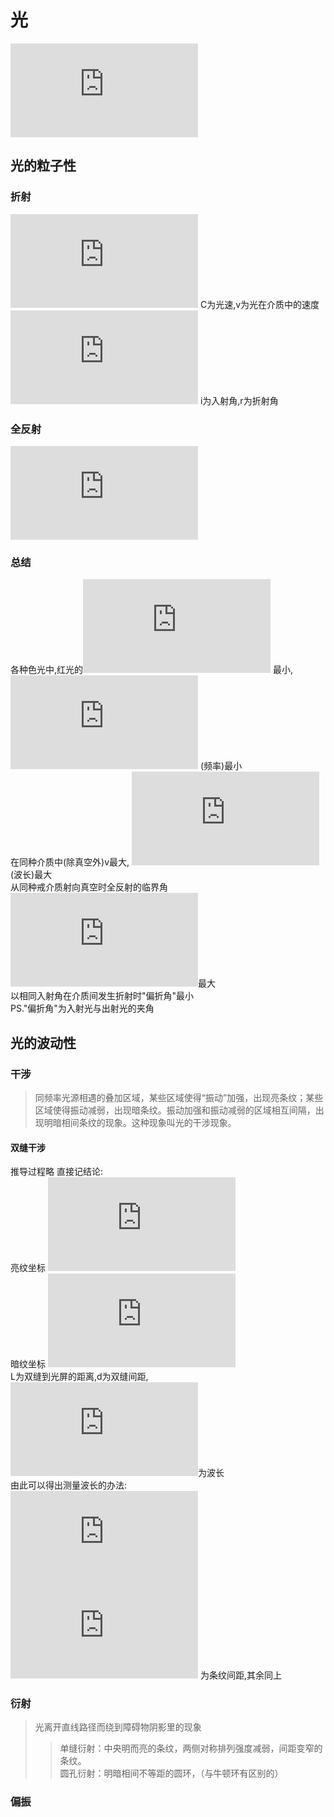 # 光
![](http://latex.codecogs.com/gif.latex?C%3D3%5Ctimes10%5E8m/s)

## 光的粒子性

### 折射
![](http://latex.codecogs.com/gif.latex?n%20%3D%20%5Cfrac%7BC%7D%7Bv%7D) C为光速,v为光在介质中的速度  
![](http://latex.codecogs.com/gif.latex?n%20%3D%20%5Cfrac%7B%5Csin%20i%7D%7B%5Csin%20r%7D) i为入射角,r为折射角  

### 全反射
![](http://latex.codecogs.com/gif.latex?n%20%3D%20%5Cfrac%7B1%7D%7B%5Csin%20C_%7B0%7D%7D)

### 总结
各种色光中,红光的![](http://latex.codecogs.com/gif.latex?n) 最小, ![](http://latex.codecogs.com/gif.latex?%5Cnu) (频率)最小  
在同种介质中(除真空外)v最大, ![](http://latex.codecogs.com/gif.latex?%5Clambda)(波长)最大  
从同种戒介质射向真空时全反射的临界角 ![](http://latex.codecogs.com/gif.latex?C_%7B0%7D)最大  
以相同入射角在介质间发生折射时"偏折角"最小  
PS."偏折角"为入射光与出射光的夹角  


## 光的波动性

### 干涉
> 同频率光源相遇的叠加区域，某些区域使得“振动”加强，出现亮条纹；某些区域使得振动减弱，出现暗条纹。振动加强和振动减弱的区域相互间隔，出现明暗相间条纹的现象。这种现象叫光的干涉现象。 

#### 双缝干涉

推导过程略 直接记结论:  
亮纹坐标 ![](http://latex.codecogs.com/gif.latex?x%3D%5Cpm%20k%20%5Cfrac%7BL%7D%7Bd%7D%5Clambda%2C%28k%3D0%2C1%2C2%5Ccdots%29)  
暗纹坐标 ![](http://latex.codecogs.com/gif.latex?x%3D%5Cpm%20%282k-1%29%20%5Cfrac%7BL%7D%7Bd%7D%20%5Ccdot%20%5Cfrac%7B%5Clambda%7D%7B2%7D%2C%28k%3D0%2C1%2C2%5Ccdots%29)  
L为双缝到光屏的距离,d为双缝间距,![](http://latex.codecogs.com/gif.latex?%5Clambda)为波长  
由此可以得出测量波长的办法:  
![](http://latex.codecogs.com/gif.latex?%5CDelta%20x%3D%5Cfrac%7BL%7D%7Bd%7D%20%5Clambda)  
![](http://latex.codecogs.com/gif.latex?%5CDelta%20x) 为条纹间距,其余同上  

### 衍射
> 光离开直线路径而绕到障碍物阴影里的现象
>> 单缝衍射：中央明而亮的条纹，两侧对称排列强度减弱，间距变窄的条纹。\
>> 圆孔衍射：明暗相间不等距的圆环，（与牛顿环有区别的）

### 偏振
